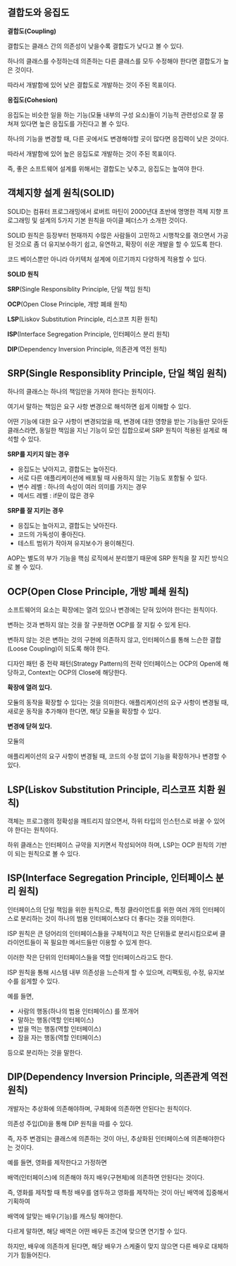 ## 결합도와 응집도

**결합도(Coupling)**

결합도는 클래스 간의 의존성이 낮을수록 결합도가 낮다고 볼 수 있다.

하나의 클래스를 수정하는데 의존하는 다른 클래스를 모두 수정해야 한다면 결합도가 높은 것이다.

따라서 개발함에 있어 낮은 결합도로 개발하는 것이 주된 목표이다.

**응집도(Cohesion)**

응집도는 비슷한 일을 하는 기능(모듈 내부의 구성 요소)들이 기능적 관련성으로 잘 뭉쳐져 있다면 높은 응집도를 가진다고 볼 수 있다.

하나의 기능을 변경할 때, 다른 곳에서도 변경해야할 곳이 많다면 응집력이 낮은 것이다.

따라서 개발함에 있어 높은 응집도로 개발하는 것이 주된 목표이다.

즉, 좋은 소프트웨어 설계를 위해서는 결합도는 낮추고, 응집도는 높여야 한다.

## 객체지향 설계 원칙(SOLID)

SOLID는 컴퓨터 프로그래밍에서 로버트 마틴이 2000년대 초반에 명명한 객체 지향 프로그래밍 및 설계의 5가지 기본 원칙을 마이클 페더스가 소개한 것이다.

SOLID 원칙은 등장부터 현재까지 수많은 사람들이 고민하고 시행착오를 겪으면서 가공된 것으로 좀 더 유지보수하기 쉽고, 유연하고, 확장이 쉬운 개발을 할 수 있도록 한다.

코드 베이스뿐만 아니라 아키텍처 설계에 이르기까지 다양하게 적용할 수 있다.

**SOLID 원칙**

**SRP**(Single Responsiblity Principle, 단일 책임 원칙)

**OCP**(Open Close Principle, 개방 폐쇄 원칙)

**LSP**(Liskov Substitution Principle, 리스코프 치환 원칙)

**ISP**(Interface Segregation Principle, 인터페이스 분리 원칙)

**DIP**(Dependency Inversion Principle, 의존관계 역전 원칙)

## SRP(Single Responsiblity Principle, 단일 책임 원칙)

하나의 클래스는 하나의 책임만을 가져야 한다는 원칙이다.

여기서 말하는 책임은 요구 사항 변경으로 해석하면 쉽게 이해할 수 있다.

어떤 기능에 대한 요구 사항이 변경되었을 때, 변경에 대한 영향을 받는 기능들만 모아둔 클래스라면, 동일한 책임을 지닌 기능이 모인 집합으로써 SRP 원칙이 적용된 설계로 해석할 수 있다.

**SRP를 지키지 않는 경우**

- 응집도는 낮아지고, 결합도는 높아진다.
- 서로 다른 애플리케이션에 배포될 때 사용하지 않는 기능도 포함될 수 있다.
- 변수 레벨 : 하나의 속성이 여러 의미를 가지는 경우
- 메서드 레벨 : if문이 많은 경우

**SRP를 잘 지키는 경우**

- 응집도는 높아지고, 결합도는 낮아진다.
- 코드의 가독성이 좋아진다.
- 테스트 범위가 작아져 유지보수가 용이해진다.

AOP는 별도의 부가 기능을 핵심 로직에서 분리했기 때문에 SRP 원칙을 잘 지킨 방식으로 볼 수 있다.

## **OCP**(Open Close Principle, 개방 폐쇄 원칙)

소프트웨어의 요소는 확장에는 열려 있으나 변경에는 닫혀 있어야 한다는 원칙이다.

변하는 것과 변하지 않는 것을 잘 구분하면 OCP를 잘 지킬 수 있게 된다.

변하지 않는 것은 변하는 것의 구현에 의존하지 않고, 인터페이스를 통해 느슨한 결합(Loose Coupling)이 되도록 해야 한다.

디자인 패턴 중 전략 패턴(Strategy Pattern)의 전략 인터페이스는 OCP의 Open에 해당하고, Context는 OCP의 Close에 해당한다.

**확장에 열려 있다.**

모듈의 동작을 확장할 수 있다는 것을 의미한다. 애플리케이션의 요구 사항이 변경될 때, 새로운 동작을 추가해야 한다면, 해당 모듈을 확장할 수 있다.

**변경에 닫혀 있다.**

모듈의

애플리케이션의 요구 사항이 변경될 때, 코드의 수정 없이 기능을 확장하거나 변경할 수 있다.

## **LSP**(Liskov Substitution Principle, 리스코프 치환 원칙)

객체는 프로그램의 정확성을 깨트리지 않으면서, 하위 타입의 인스턴스로 바꿀 수 있어야 한다는 원칙이다.

하위 클래스는 인터페이스 규약을 지키면서 작성되어야 하며, LSP는 OCP 원칙의 기반이 되는 원칙으로 볼 수 있다.

## **ISP**(Interface Segregation Principle, 인터페이스 분리 원칙)

인터페이스의 단일 책임을 위한 원칙으로, 특정 클라이언트를 위한 여러 개의 인터페이스로 분리하는 것이 하나의 범용 인터페이스보다 더 좋다는 것을 의미한다.

ISP 원칙은 큰 덩어리의 인터페이스들을 구체적이고 작은 단위들로 분리시킴으로써 클라이언트들이 꼭 필요한 메서드들만 이용할 수 있게 한다.

이러한 작은 단위의 인터페이스들을 역할 인터페이스라고도 한다.

ISP 원칙을 통해 시스템 내부 의존성을 느슨하게 할 수 있으며, 리팩토링, 수정, 유지보수를 쉽게할 수 있다.

예를 들면,

- 사람의 행동(하나의 범용 인터페이스) 를 쪼개어
- 말하는 행동(역할 인터페이스)
- 밥을 먹는 행동(역할 인터페이스)
- 잠을 자는 행동(역할 인터페이스)

등으로 분리하는 것을 말한다.

## **DIP**(Dependency Inversion Principle, 의존관계 역전 원칙)

개발자는 추상화에 의존해야하며, 구체화에 의존하면 안된다는 원칙이다.

의존성 주입(DI)을 통해 DIP 원칙을 따를 수 있다.

즉, 자주 변경되는 클래스에 의존하는 것이 아닌, 추상화된 인터페이스에 의존해야한다는 것이다.

예를 들면, 영화를 제작한다고 가정하면

배역(인터페이스)에 의존해야 하지 배우(구현체)에 의존하면 안된다는 것이다.

즉, 영화를 제작할 때 특정 배우를 염두하고 영화를 제작하는 것이 아닌 배역에 집중해서 기획하여

배역에 알맞는 배우(기능)를 캐스팅 해야한다.

다르게 말하면, 해당 배역은 어떤 배우든 조건에 맞으면 연기할 수 있다.

하지만, 배우에 의존하게 된다면, 해당 배우가 스케줄이 맞지 않으면 다른 배우로 대체하기가 힘들어진다.